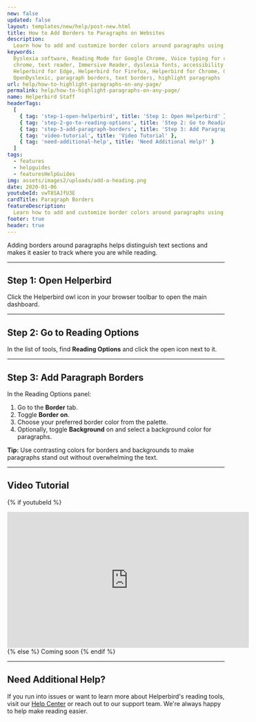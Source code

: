 ```yaml
---
new: false
updated: false
layout: templates/new/help/post-new.html
title: How to Add Borders to Paragraphs on Websites
description:
  Learn how to add and customize border colors around paragraphs using Helperbird for enhanced text visibility.
keywords:
  Dyslexia software, Reading Mode for Google Chrome, Voice typing for chrome, Text to speech for
  chrome, text reader, Immersive Reader, dyslexia fonts, accessibility software, dyslexia software,
  Helperbird for Edge, Helperbird for Firefox, Helperbird for Chrome, Opendyslexic for Chrome,
  OpenDyslexic, paragraph borders, text borders, highlight paragraphs
url: help/how-to-highlight-paragraphs-on-any-page/
permalink: help/how-to-highlight-paragraphs-on-any-page/
name: Helperbird Staff
headerTags:
  [
    { tag: 'step-1-open-helperbird', title: 'Step 1: Open Helperbird' },
    { tag: 'step-2-go-to-reading-options', title: 'Step 2: Go to Reading Options' },
    { tag: 'step-3-add-paragraph-borders', title: 'Step 3: Add Paragraph Borders' },
    { tag: 'video-tutorial', title: 'Video Tutorial' },
    { tag: 'need-additional-help', title: 'Need Additional Help?' }
  ]
tags:
  - features
  - helpguides
  - featuresHelpGuides
img: assets/images2/uploads/add-a-heading.png
date: 2020-01-06
youtubeId: vwT8SAJfU3E
cardTitle: Paragraph Borders
featureDescription:
  Learn how to add and customize border colors around paragraphs using Helperbird for enhanced text visibility.
footer: true
header: true
---
```


Adding borders around paragraphs helps distinguish text sections and makes it easier to track where you are while reading.

---

## Step 1: Open Helperbird

Click the Helperbird owl icon in your browser toolbar to open the main dashboard.

---

## Step 2: Go to Reading Options

In the list of tools, find **Reading Options** and click the open icon next to it.

---

## Step 3: Add Paragraph Borders

In the Reading Options panel:
1. Go to the **Border** tab.
2. Toggle **Border** **on**.
3. Choose your preferred border color from the palette.
4. Optionally, toggle **Background** on and select a background color for paragraphs.


**Tip:** Use contrasting colors for borders and backgrounds to make paragraphs stand out without overwhelming the text.

---

## Video Tutorial

{% if youtubeId %}
<iframe width="560" height="315" class="aspect-square rounded-2xl mb-8 mt-8" src="https://www.youtube-nocookie.com/embed/{{ youtubeId }}?si=6BtkhydcpJ8UFQ_l" title="YouTube video player" frameborder="0" allow="accelerometer; autoplay; clipboard-write; encrypted-media; gyroscope; picture-in-picture; web-share" allowfullscreen></iframe>
{% else %}
Coming soon
{% endif %}

---

## Need Additional Help?

If you run into issues or want to learn more about Helperbird's reading tools, visit our [Help Center](https://www.helperbird.com/help) or reach out to our support team. We're always happy to help make reading easier.